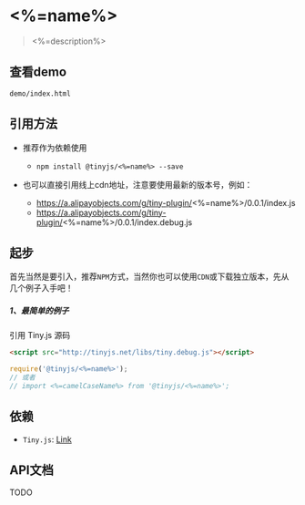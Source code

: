# <%=name%>

> <%=description%>

## 查看demo

`demo/index.html`

## 引用方法

- 推荐作为依赖使用

  - `npm install @tinyjs/<%=name%> --save`

- 也可以直接引用线上cdn地址，注意要使用最新的版本号，例如：

  - https://a.alipayobjects.com/g/tiny-plugin/<%=name%>/0.0.1/index.js
  - https://a.alipayobjects.com/g/tiny-plugin/<%=name%>/0.0.1/index.debug.js

## 起步
首先当然是要引入，推荐`NPM`方式，当然你也可以使用`CDN`或下载独立版本，先从几个例子入手吧！

##### 1、最简单的例子

引用 Tiny.js 源码
``` html
<script src="http://tinyjs.net/libs/tiny.debug.js"></script>
```
``` js
require('@tinyjs/<%=name%>');
// 或者
// import <%=camelCaseName%> from '@tinyjs/<%=name%>';
```

## 依赖
- `Tiny.js`: [Link](http://tinyjs.net/#/docs/api)

## API文档

TODO
